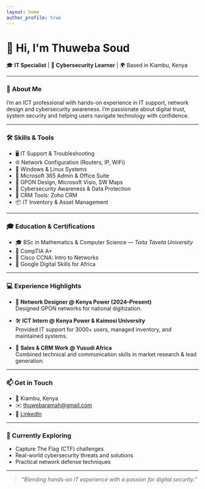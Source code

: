 ```yaml
---
layout: home
author_profile: true
---
```


# 👋 Hi, I'm Thuweba Soud

🎓 **IT Specialist** | 🔐 **Cybersecurity Learner** | 🌍 Based in Kiambu, Kenya

---

### 💼 About Me

I’m an ICT professional with hands-on experience in IT support, network design and cybersecurity awareness. I’m passionate about digital trust, system security and helping users navigate technology with confidence.

---

### 🛠️ Skills & Tools

- 🖥️ IT Support & Troubleshooting  
- 🌐 Network Configuration (Routers, IP, WiFi)  
- 💽 Windows & Linux Systems  
- 🧰 Microsoft 365 Admin & Office Suite  
- 📡 GPON Design, Microsoft Visio, SW Maps  
- 🔐 Cybersecurity Awareness & Data Protection  
- 💼 CRM Tools: Zoho CRM  
- 📦 IT Inventory & Asset Management  

---

### 🎓 Education & Certifications

- 🎓 BSc in Mathematics & Computer Science — *Taita Taveta University*  
- 📜 CompTIA A+  
- 📜 Cisco CCNA: Intro to Networks  
- 📜 Google Digital Skills for Africa  

---

### 💻 Experience Highlights

- 🧭 **Network Designer @ Kenya Power (2024–Present)**  
  Designed GPON networks for national digitization.

- 🛠️ **ICT Intern @ Kenya Power & Kaimosi University**  
  Provided IT support for 3000+ users, managed inventory, and maintained systems.

- 🧪 **Sales & CRM Work @ Yusudi Africa**  
  Combined technical and communication skills in market research & lead generation.

---

### 📫 Get in Touch

- 📍 Kiambu, Kenya  
- ✉️ [thuwebaramah@gmail.com](mailto:thuwebaramah@gmail.com)  
- 🔗 [LinkedIn](https://linkedin.com/in/thuwebaramah)

---

### 🔭 Currently Exploring

- Capture The Flag (CTF) challenges  
- Real-world cybersecurity threats and solutions  
- Practical network defense techniques

---

> *“Blending hands-on IT experience with a passion for digital security.”*

